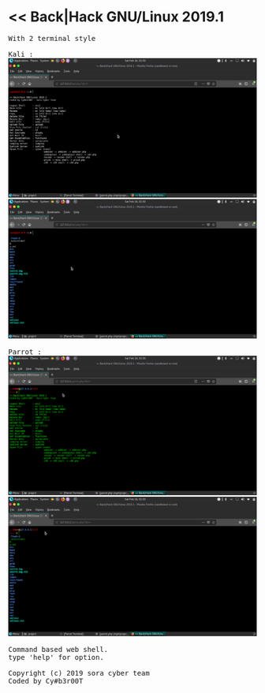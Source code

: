 # &lt;&lt; Back|Hack GNU/Linux 2019.1
<pre>
With 2 terminal style

Kali : 
<img src='kali.png'>
<img src='kali2.png'>

Parrot :
<img src='parrot.png'>
<img src='parrot2.png'>

Command based web shell.
type 'help' for option.

Copyright (c) 2019 sora cyber team
Coded by Cy#b3r00T
